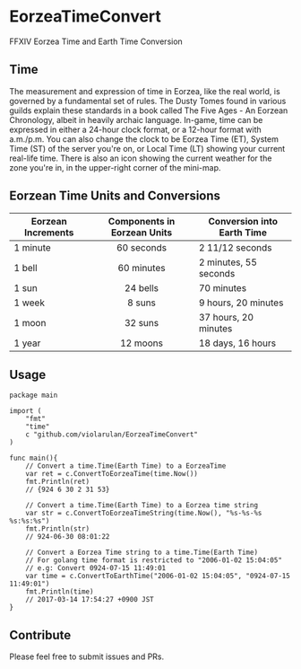 # EorzeaTimeConvert

FFXIV Eorzea Time and Earth Time Conversion

## Time

The measurement and expression of time in Eorzea, like the real world, is governed by a fundamental set of rules. The Dusty Tomes found in various guilds explain these standards in a book called The Five Ages - An Eorzean Chronology, albeit in heavily archaic language. In-game, time can be expressed in either a 24-hour clock format, or a 12-hour format with a.m./p.m. You can also change the clock to be Eorzea Time (ET), System Time (ST) of the server you're on, or Local Time (LT) showing your current real-life time. There is also an icon showing the current weather for the zone you're in, in the upper-right corner of the mini-map.

## Eorzean Time Units and Conversions

| Eorzean Increments | Components in Eorzean Units |  Conversion into Earth Time|
|--------------------|:---------------------------:| ---------------------------|
|       1 minute     |          60 seconds         |        2 11/12 seconds     |
|        1 bell      |          60 minutes         |     2 minutes, 55 seconds  |
|        1 sun       |           24 bells          |          70 minutes        |
|        1 week      |            8 suns           |      9 hours, 20 minutes   |
|        1 moon      |           32 suns           |      37 hours, 20 minutes  |
|        1 year      |           12 moons          |        18 days, 16 hours   |


## Usage

    package main

    import (
        "fmt"
        "time"
        c "github.com/violarulan/EorzeaTimeConvert"
    )

    func main(){
        // Convert a time.Time(Earth Time) to a EorzeaTime
        var ret = c.ConvertToEorzeaTime(time.Now())
        fmt.Println(ret)
        // {924 6 30 2 31 53}

        // Convert a time.Time(Earth Time) to a Eorzea time string 
        var str = c.ConvertToEorzeaTimeString(time.Now(), "%s-%s-%s %s:%s:%s")
        fmt.Println(str)
        // 924-06-30 08:01:22

        // Convert a Eorzea Time string to a time.Time(Earth Time)
        // For golang time format is restricted to "2006-01-02 15:04:05"
        // e.g: Convert 0924-07-15 11:49:01
        var time = c.ConvertToEarthTime("2006-01-02 15:04:05", "0924-07-15 11:49:01")
        fmt.Println(time)
        // 2017-03-14 17:54:27 +0900 JST
    }

## Contribute

Please feel free to submit issues and PRs.
